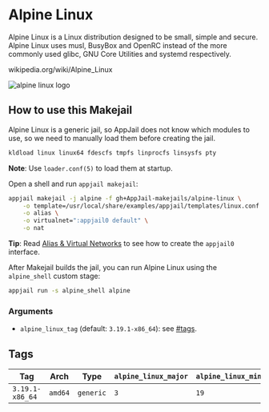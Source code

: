 # Alpine Linux

Alpine Linux is a Linux distribution designed to be small, simple and secure. Alpine Linux uses musl, BusyBox and OpenRC instead of the more commonly used glibc, GNU Core Utilities and systemd respectively.

wikipedia.org/wiki/Alpine\_Linux

![alpine linux logo](https://upload.wikimedia.org/wikipedia/commons/thumb/e/e6/Alpine_Linux.svg/250px-Alpine_Linux.svg.png)

## How to use this Makejail

Alpine Linux is a generic jail, so AppJail does not know which modules to use, so we need to manually load them before creating the jail.

```sh
kldload linux linux64 fdescfs tmpfs linprocfs linsysfs pty
```

**Note**: Use `loader.conf(5)` to load them at startup.

Open a shell and run `appjail makejail`:

```sh
appjail makejail -j alpine -f gh+AppJail-makejails/alpine-linux \
    -o template=/usr/local/share/examples/appjail/templates/linux.conf \
    -o alias \
    -o virtualnet=":appjail0 default" \
    -o nat
```

**Tip**: Read [Alias & Virtual Networks](https://appjail.readthedocs.io/en/latest/networking/virtual-networks/alias-and-virtual-networks/) to see how to create the `appjail0` interface.

After Makejail builds the jail, you can run Alpine Linux using the `alpine_shell` custom stage:

```sh
appjail run -s alpine_shell alpine
```

### Arguments

* `alpine_linux_tag` (default: `3.19.1-x86_64`): see [#tags](#tags).

## Tags

| Tag             | Arch    | Type      | `alpine_linux_major` | `alpine_linux_minor` | `alpine_linux_patch_level` | `alpine_linux_arch` |
| --------------- | ------- | --------- | -------------------- | -------------------- | -------------------------- | ------------------- |
| `3.19.1-x86_64` | `amd64` | `generic` |         `3`          |         `19`         |             `1`            |       `x86\_64`     |
